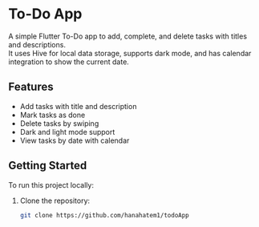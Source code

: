 # To-Do App

A simple Flutter To-Do app to add, complete, and delete tasks with titles and descriptions.  
It uses Hive for local data storage, supports dark mode, and has calendar integration to show the current date.

## Features
- Add tasks with title and description
- Mark tasks as done
- Delete tasks by swiping
- Dark and light mode support
- View tasks by date with calendar

## Getting Started
To run this project locally:

1. Clone the repository:
   ```bash
   git clone https://github.com/hanahatem1/todoApp
